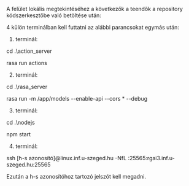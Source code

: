 A felület lokális megtekintéséhez a következők a teendők a repository kódszerkesztőbe való betöltése után:

4 külön terminálban kell futtatni az alábbi parancsokat egymás után:

1. terminál:

cd .\action_server

rasa run actions

2. terminál:

cd .\rasa_server

rasa run -m /app/models --enable-api --cors * --debug

3. terminál:

cd .\nodejs

npm start

4. terminál:

ssh [h-s azonosító]@linux.inf.u-szeged.hu -NfL :25565:rgai3.inf.u-szeged.hu:25565

Ezután a h-s azonosítóhoz tartozó jelszót kell megadni.
